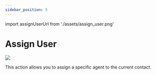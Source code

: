 ```yaml
---
sidebar_position: 5
---
```


import assignUserUrl from './assets/assign_user.png'

# Assign User
<img src={assignUserUrl} width={180} />

This action allows you to assign a specific agent to the current contact.

